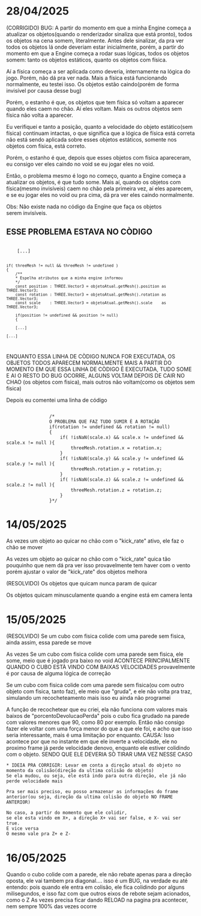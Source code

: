 # 28/04/2025
(CORRIGIDO) BUG: A partir do momento em que a minha Engine começa a atualizar os objetos(quando o renderizador sinaliza que está pronto), todos os objetos na cena somem, literalmente. 
Antes dele sinalizar, da pra ver todos os objetos lá onde deveriam estar inicialmente, porém, a partir do momento em que a Engine começa a rodar suas lógicas, todos os objetos somem: tanto os objetos estáticos, quanto os objetos com física.

Aí a física começa a ser aplicada como deveria, internamente na lógica do jogo. Porém, não dá pra ver nada. Mais a física está funcionando normalmente, eu testei isso. Os objetos estão caindo(porém de forma invisível por causa desse bug)

Porém, o estanho é que, os objetos que tem física só voltam a aparecer quando eles caem no chão. Aí eles voltam.
Mais os outros objetos sem física não volta a aparecer.

Eu verifiquei e tanto a posição, quanto a velocidade do objeto estático(sem física) continuam intactas, o que significa que a lógica de física está correta não está sendo aplicada sobre esses objetos estáticos, somente nos objetos com física, está correto.

Porém, o estanho é que, depois que esses objetos com física apareceram, eu consigo ver eles caindo no void se eu jogar eles no void. 

Então, o problema mesmo é logo no começo, quanto a Engine começa a atualizar os objetos, é que tudo some. Mais aí, quando os objetos com física(mesmo invisíveis) caem no chão pela primeira vez, aí eles aparecem, e se eu jogar eles no void ou pra cima, dá pra ver eles caindo normalmente.

Obs: Não existe nada no código da Engine que faça os objetos serem invisíveis.

## ESSE PROBLEMA ESTAVA NO CÒDIGO
<code>
    [...]

    if( threeMesh != null && threeMesh != undefined )
    {
        /**
        * Espelha atributos que a minha engine informou
        */
        const position : THREE.Vector3 = objetoAtual.getMesh().position as THREE.Vector3;
        const rotation : THREE.Vector3 = objetoAtual.getMesh().rotation as THREE.Vector3;
        const scale    : THREE.Vector3 = objetoAtual.getMesh().scale    as THREE.Vector3;

        if(position != undefined && position != null)
        {

        [...]

    [...]      
</code>

ENQUANTO ESSA LINHA DE CÒDIGO NUNCA FOR EXECUTADA, OS OBJETOS TODOS APARECEM NORMALMENTE
MAIS A PARTIR DO MOMENTO EM QUE ESSA LINHA DE CÒDIGO È EXECUTADA, TUDO SOME
E AI O RESTO DO BUG OCORRE, ALGUNS VOLTAM DEPOIS DE CAIR NO CHAO (os objetos com fisica), mais outros não voltam(como os objetos sem fisica)

Depois eu comentei uma linha de código

<code>
                /*
                O PROBLEMA QUE FAZ TUDO SUMIR È A ROTAÇÂO
                if(rotation != undefined && rotation != null)
                {
                    if( !isNaN(scale.x) && scale.x != undefined && scale.x != null ){
                        threeMesh.rotation.x = rotation.x;
                    }
                    if( !isNaN(scale.y) && scale.y != undefined && scale.y != null ){
                        threeMesh.rotation.y = rotation.y;
                    }
                    if( !isNaN(scale.z) && scale.z != undefined && scale.z != null ){
                        threeMesh.rotation.z = rotation.z;
                    }
                }*/
</code>

# 14/05/2025
As vezes um objeto ao quicar no chão com o "kick_rate" ativo, ele faz o chão se mover

As vezes um objeto ao quicar no chão com o "kick_rate" quica tão pouquinho que nem dá pra ver
isso provavelmente tem haver com o vento
porém ajustar o valor de "kick_rate" dos objetos melhora

(RESOLVIDO) Os objetos que quicam nunca param de quicar

Os objetos quicam minusculamente quando a engine está em camera lenta

# 15/05/2025
(RESOLVIDO) Se um cubo com fisica colide com uma parede sem fisica, ainda assim, essa parede se move

As vezes Se um cubo com fisica colide com uma parede sem fisica, ele some, meio que é jogado pra baixo no void
ACONTECE PRINCIPALMENTE QUANDO O CUBO ESTÀ VINDO COM BAIXAS VELOCIDADES
provavelmente é por causa de alguma lógica de correção

Se um cubo com fisica colide com uma parede sem fisica(ou com outro objeto com fisica, tanto faz), ele meio que "gruda", e ele não volta pra traz, simulando um recocheteamento
mais isso eu ainda não programei

A função de recochetear que eu criei, ela não funciona com valores mais baixos de "porcentoDevolucaoPerda"
pois o cubo fica grudado na parede com valores menores que 90, como 80 por exemplo.
Então não consigo fazer ele voltar com uma força menor do que a que ele foi,
e acho que isso seria interessante, mais é uma limitação por enquanto.
CAUSA: Isso acontece por que no instante em que ele inverte a velocidade, ele no proximo frame já perde velocidade denovo, enquanto ele estiver colidindo com o objeto. 
SENDO QUE ELE DEVERIA SÒ TIRAR UMA VEZ NESSE CASO

    * IDEIA PRA CORRIGIR: Levar em conta a direção atual do objeto no momento da colisão(direção da ultima colisão do objeto)
    Se ela mudou, ou seja, ele está indo para outra direção, ele já não perde velocidade mais

    Pra ser mais preciso, eu posso armazenar as informações do frame anterior(ou seja, direção da ultima colisão do objeto NO FRAME ANTERIOR)

    No caso, a partir do momento que ele colidir,
    se ele esta vindo em X+, a direção X+ vai ser false, e X- vai ser true.
    E vice versa
    O mesmo vale pra Z+ e Z-

# 16/05/2025
Quando o cubo colide com a parede, ele não rebate apenas para a direção oposta, ele vai tambem pra diagonal....
isso é um BUG, na verdade eu até entendo: pois quando ele entra em colisão, ele fica colidindo por alguns milisegundos, e isso faz com que outros eixos de rebote sejam acionados, como o Z
As vezes precisa ficar dando RELOAD na pagina pra acontecer, nem sempre 100% das vezes ocorre
